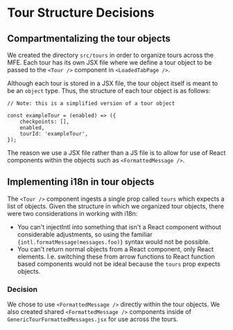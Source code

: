 # Tour Structure Decisions

## Compartmentalizing the tour objects
We created the directory `src/tours` in order to organize tours across the MFE. Each tour has its own JSX file where we
define a tour object to be passed to the `<Tour />` component in `<LoadedTabPage />`.

Although each tour is stored in a JSX file, the tour object itself is meant to be an `object` type. Thus, the structure
of each tour object is as follows:
```$xslt
// Note: this is a simplified version of a tour object

const exampleTour = (enabled) => ({
    checkpoints: [],
    enabled,
    tourId: 'exampleTour',
});
```

The reason we use a JSX file rather than a JS file is to allow for use of React components within the objects such as
`<FormattedMessage />`.

## Implementing i18n in tour objects
The `<Tour />` component ingests a single prop called `tours` which expects a list of objects.
Given the structure in which we organized tour objects, there were two considerations in working with i18n:
- You can't injectIntl into something that isn't a React component without considerable adjustments,
so using the familiar `{intl.formatMessage(messages.foo)}` syntax would not be possible.
- You can't return normal objects from a React component, only React elements. I.e. switching these from arrow functions
 to React function based components would not be ideal because the `tours` prop expects objects.

### Decision
We chose to use `<FormattedMessage />` directly within the tour objects. We also created shared `<FormattedMessage />`
components inside of `GenericTourFormattedMessages.jsx` for use across the tours.
